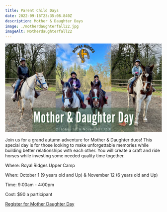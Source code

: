 ```yaml
---
title: Parent Child Days
date: 2022-09-16T23:35:08.840Z
description: Mother & Daughter Days
image: ./motherdaughterfall22.jpg
imageAlt: Motherdaughterfall22
---
```

![motherdaughterfall22](motherdaughterfall22.jpg "motherdaughterfall22")

Join us for a grand autumn adventure for Mother & Daughter duos! This special day is for those looking to make unforgettable memories while building better relationships with each other. You will create a craft and ride horses while investing some needed quality time together.

Where: Royal Ridges Upper Camp

When: October 1 (9 years old and Up) & November 12 (6 years old and Up)

Time: 9:00am - 4:00pm

Cost: $90 a participant

<div className='text-center mt-4'>
    <a 
        href='https://www.ultracamp.com/info/upcomingSessions.aspx?idCamp=1145&campCode=151&lnkCategory=Mother%2fDaughter+Day'
        className='text-green-200 hover:text-indigo-400 hover:underline font-cursive text-2xl'
        target='_blank' 
        rel='noopener noreferrer'
    >Register for Mother Daughter Day</a>
</div>